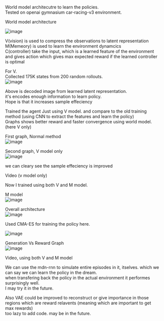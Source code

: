 World model architecutre to learn the policies. <br>
Tested on openai gymnasium car-racing-v3 environment. <br>

World model architecture<br>

![image](https://github.com/user-attachments/assets/c312ecf1-846c-441b-ab42-8ccbbe85dd95)<br>

V(vision) is used to compress the observations to latent representation<br>
M(Memeory) is used to learn the environment dynamcics<br>
C(controller) take the input, which is a learned feature of the environment and gives action which gives max expected reward if the learned controller is optimal<br>


For V.<br>
Collected 175K states from 200 random rollouts. <br>
![image](https://github.com/user-attachments/assets/4b513d47-0f86-4def-8c5a-151c8adc30d9)

Above is decoded image from learned latent representation.<br>
it's encodes enough information to learn policy.<br>
Hope is that it increases sample effeciency<br>


Trained the agent Just using V model. and compare to the old training method (using CNN to extract the features and learn the policy)<br>
Graphs shows better reward and faster convergence using world model. (here V only)<br>


First graph, Normal method<br>
![image](https://github.com/user-attachments/assets/4e03dfc3-b13f-4626-9abd-f0e53f88bc69)

Second graph, V model only<br>
![image](https://github.com/user-attachments/assets/e055cbe9-98bd-41f7-b0ee-9276d23d513b)

we can cleary see the sample effeciency is improved<br>


Video (v model only)

Now I trained using both V and M model. <br>

M model<br>
![image](https://github.com/user-attachments/assets/0fd73825-f700-464a-81b3-576310fead83)

Overall architecture<br>
![image](https://github.com/user-attachments/assets/ef31d8d8-00b6-4ed9-a3b9-81c2b8e58e3e)

Used CMA-ES for training the policy here. <br>

![image](https://github.com/user-attachments/assets/d5388e73-31a5-4df3-9feb-dc317dbe41d9)

Generation Vs Reward Graph<br>
![image](https://github.com/user-attachments/assets/4df1e995-8f4e-4a63-818b-d841142f48e3)

Video,   using both V and M model<br>




We can use the mdn-rnn to simulate entire episodes in it, itselves. which we can say we can learn the policy in the dream.<br>
when transfering back the policy in the actual environment it performes surprisingly well. <br>
I may try it in the future.<br>

Also VAE could be improved to reconstruct or give importance in those regions which are reward relavents (meaning which are important to get max rewards)<br>
too lazy to add code. may be in the future.<br>
